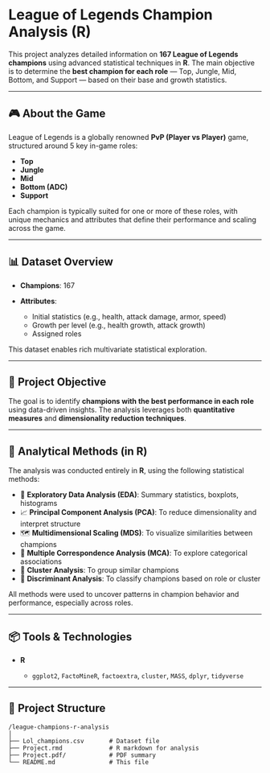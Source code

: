 # League of Legends Champion Analysis (R)

This project analyzes detailed information on **167 League of Legends champions** using advanced statistical techniques in **R**. The main objective is to determine the **best champion for each role** — Top, Jungle, Mid, Bottom, and Support — based on their base and growth statistics.

---

## 🎮 About the Game

League of Legends is a globally renowned **PvP (Player vs Player)** game, structured around 5 key in-game roles:

* **Top**
* **Jungle**
* **Mid**
* **Bottom (ADC)**
* **Support**

Each champion is typically suited for one or more of these roles, with unique mechanics and attributes that define their performance and scaling across the game.

---

## 📊 Dataset Overview

* **Champions**: 167
* **Attributes**:

  * Initial statistics (e.g., health, attack damage, armor, speed)
  * Growth per level (e.g., health growth, attack growth)
  * Assigned roles

This dataset enables rich multivariate statistical exploration.

---

## 🎯 Project Objective

The goal is to identify **champions with the best performance in each role** using data-driven insights. The analysis leverages both **quantitative measures** and **dimensionality reduction techniques**.

---

## 🧪 Analytical Methods (in R)

The analysis was conducted entirely in **R**, using the following statistical methods:

* 📌 **Exploratory Data Analysis (EDA)**: Summary statistics, boxplots, histograms
* 📈 **Principal Component Analysis (PCA)**: To reduce dimensionality and interpret structure
* 🗺️ **Multidimensional Scaling (MDS)**: To visualize similarities between champions
* 🔢 **Multiple Correspondence Analysis (MCA)**: To explore categorical associations
* 🧬 **Cluster Analysis**: To group similar champions
* 🧠 **Discriminant Analysis**: To classify champions based on role or cluster

All methods were used to uncover patterns in champion behavior and performance, especially across roles.

---

## 📦 Tools & Technologies

* **R**

  * `ggplot2`, `FactoMineR`, `factoextra`, `cluster`, `MASS`, `dplyr`, `tidyverse`

---

## 📁 Project Structure

```
/league-champions-r-analysis
│
├── Lol_champions.csv       # Dataset file
├── Project.rmd             # R markdown for analysis
├── Project.pdf/            # PDF summary
└── README.md               # This file
```

